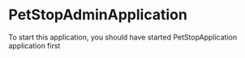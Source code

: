 ﻿# PetStopAdminApplication
To start this application, you should have started PetStopApplication application first
